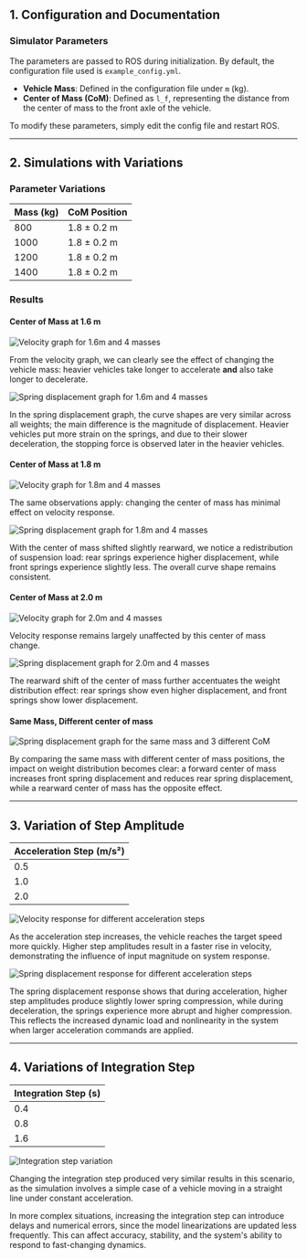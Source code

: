 ## 1. Configuration and Documentation

### Simulator Parameters
The parameters are passed to ROS during initialization. By default, the configuration file used is `example_config.yml`.

- **Vehicle Mass**: Defined in the configuration file under `m` (kg).  
- **Center of Mass (CoM)**: Defined as `l_f`, representing the distance from the center of mass to the front axle of the vehicle.

To modify these parameters, simply edit the config file and restart ROS.

---

## 2. Simulations with Variations

### Parameter Variations
| Mass (kg)  | CoM Position |
|------------|--------------|
| 800        | 1.8 ± 0.2 m  |
| 1000       | 1.8 ± 0.2 m  |
| 1200       | 1.8 ± 0.2 m  |
| 1400       | 1.8 ± 0.2 m  |

### Results

#### Center of Mass at 1.6 m

![Velocity graph for 1.6m and 4 masses](plot_figures/E1/velocity_1_6.png)

From the velocity graph, we can clearly see the effect of changing the vehicle mass: heavier vehicles take longer to accelerate **and** also take longer to decelerate.  

![Spring displacement graph for 1.6m and 4 masses](plot_figures/E1/spring_displacement_1_6.png)

In the spring displacement graph, the curve shapes are very similar across all weights; the main difference is the magnitude of displacement. Heavier vehicles put more strain on the springs, and due to their slower deceleration, the stopping force is observed later in the heavier vehicles.

#### Center of Mass at 1.8 m

![Velocity graph for 1.8m and 4 masses](plot_figures/E1/velocity_1_8.png)

The same observations apply: changing the center of mass has minimal effect on velocity response.  

![Spring displacement graph for 1.8m and 4 masses](plot_figures/E1/spring_displacement_1_8.png)

With the center of mass shifted slightly rearward, we notice a redistribution of suspension load: rear springs experience higher displacement, while front springs experience slightly less. The overall curve shape remains consistent.

#### Center of Mass at 2.0 m

![Velocity graph for 2.0m and 4 masses](plot_figures/E1/velocity_2_0.png)

Velocity response remains largely unaffected by this center of mass change.  

![Spring displacement graph for 2.0m and 4 masses](plot_figures/E1/spring_displacement_2_0.png)

The rearward shift of the center of mass further accentuates the weight distribution effect: rear springs show even higher displacement, and front springs show lower displacement.

#### Same Mass, Different center of mass

![Spring displacement graph for the same mass and 3 different CoM](plot_figures/E1/spring_displacement_same_mass.png)

By comparing the same mass with different center of mass positions, the impact on weight distribution becomes clear: a forward center of mass increases front spring displacement and reduces rear spring displacement, while a rearward center of mass has the opposite effect.

---

## 3. Variation of Step Amplitude

| Acceleration Step (m/s²) |
|---------------------------|
| 0.5                       |
| 1.0                       |
| 2.0                       |

![Velocity response for different acceleration steps](plot_figures/E1/acceleration_steps.png)

As the acceleration step increases, the vehicle reaches the target speed more quickly. Higher step amplitudes result in a faster rise in velocity, demonstrating the influence of input magnitude on system response.

![Spring displacement response for different acceleration steps](plot_figures/E1/acceleration_steps_spring.png)

The spring displacement response shows that during acceleration, higher step amplitudes produce slightly lower spring compression, while during deceleration, the springs experience more abrupt and higher compression. This reflects the increased dynamic load and nonlinearity in the system when larger acceleration commands are applied.

---

## 4. Variations of Integration Step

| Integration Step (s) |
|---------------------|
| 0.4                 |
| 0.8                 |
| 1.6                 |

![Integration step variation](plot_figures/E1/integration_steps.png)

Changing the integration step produced very similar results in this scenario, as the simulation involves a simple case of a vehicle moving in a straight line under constant acceleration.  

In more complex situations, increasing the integration step can introduce delays and numerical errors, since the model linearizations are updated less frequently. This can affect accuracy, stability, and the system's ability to respond to fast-changing dynamics.

